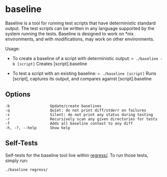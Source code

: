 # baseline

Baseline is a tool for running test scripts that have deterministic
standard output. The test scripts can be written in any language supported
by the system running the tests. Baseline is designed to work on \*nix
environments, and with modifications, may work on other environments.

Usage:
 * To create a baseline of a script with deterministic output:
   `> ./baseline -b [script]`
   Creates [script].baseline

* To test a script with an existing baseline:
  `> ./baseline [script]`
  Runs [script], captures its output, and compares against [script].baseline

## Options

```
-b                  Update/create baselines
-q                  Quiet: do not print diff/stderr on failures
-s                  Silent: do not print any status during testing
-r                  Recursively scan any given directories for tests
-f                  Adds all baseline context to any diff
-h, -?, --help      Show help
```

## Self-Tests

Self-tests for the baseline tool live within [regress/](./regress/).
To run those tests, simply run:
```
./baseline regress/
```
